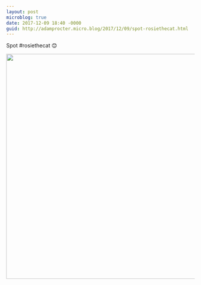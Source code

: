 ```yaml
---
layout: post
microblog: true
date: 2017-12-09 18:40 -0000
guid: http://adamprocter.micro.blog/2017/12/09/spot-rosiethecat.html
---
```

Spot #rosiethecat 😊

<img src="http://discursive.adamprocter.co.uk/uploads/2017/7a13dd957b.jpg" width="600" height="600" />
